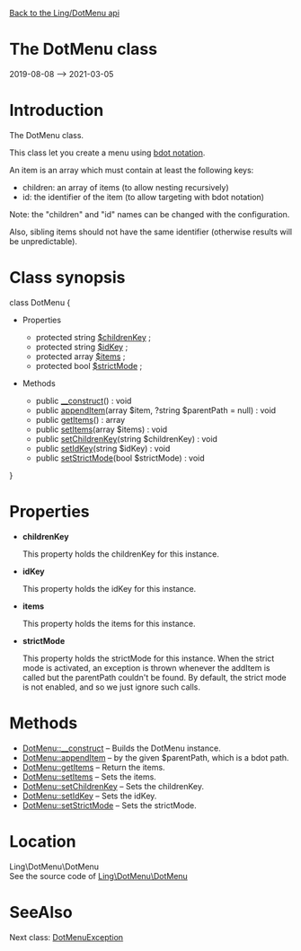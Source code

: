 [Back to the Ling/DotMenu api](https://github.com/lingtalfi/DotMenu/blob/master/doc/api/Ling/DotMenu.md)



The DotMenu class
================
2019-08-08 --> 2021-03-05






Introduction
============

The DotMenu class.

This class let you create a menu using [bdot notation](https://github.com/lingtalfi/Bat/blob/master/doc/bdot-notation.md).

An item is an array which must contain at least the following keys:

- children: an array of items (to allow nesting recursively)
- id: the identifier of the item (to allow targeting with bdot notation)

Note: the "children" and "id" names can be changed with the configuration.

Also, sibling items should not have the same identifier (otherwise results will be unpredictable).



Class synopsis
==============


class <span class="pl-k">DotMenu</span>  {

- Properties
    - protected string [$childrenKey](#property-childrenKey) ;
    - protected string [$idKey](#property-idKey) ;
    - protected array [$items](#property-items) ;
    - protected bool [$strictMode](#property-strictMode) ;

- Methods
    - public [__construct](https://github.com/lingtalfi/DotMenu/blob/master/doc/api/Ling/DotMenu/DotMenu/__construct.md)() : void
    - public [appendItem](https://github.com/lingtalfi/DotMenu/blob/master/doc/api/Ling/DotMenu/DotMenu/appendItem.md)(array $item, ?string $parentPath = null) : void
    - public [getItems](https://github.com/lingtalfi/DotMenu/blob/master/doc/api/Ling/DotMenu/DotMenu/getItems.md)() : array
    - public [setItems](https://github.com/lingtalfi/DotMenu/blob/master/doc/api/Ling/DotMenu/DotMenu/setItems.md)(array $items) : void
    - public [setChildrenKey](https://github.com/lingtalfi/DotMenu/blob/master/doc/api/Ling/DotMenu/DotMenu/setChildrenKey.md)(string $childrenKey) : void
    - public [setIdKey](https://github.com/lingtalfi/DotMenu/blob/master/doc/api/Ling/DotMenu/DotMenu/setIdKey.md)(string $idKey) : void
    - public [setStrictMode](https://github.com/lingtalfi/DotMenu/blob/master/doc/api/Ling/DotMenu/DotMenu/setStrictMode.md)(bool $strictMode) : void

}




Properties
=============

- <span id="property-childrenKey"><b>childrenKey</b></span>

    This property holds the childrenKey for this instance.
    
    

- <span id="property-idKey"><b>idKey</b></span>

    This property holds the idKey for this instance.
    
    

- <span id="property-items"><b>items</b></span>

    This property holds the items for this instance.
    
    

- <span id="property-strictMode"><b>strictMode</b></span>

    This property holds the strictMode for this instance.
    When the strict mode is activated, an exception is thrown whenever the addItem is called
    but the parentPath couldn't be found.
    By default, the strict mode is not enabled, and so we just ignore such calls.
    
    



Methods
==============

- [DotMenu::__construct](https://github.com/lingtalfi/DotMenu/blob/master/doc/api/Ling/DotMenu/DotMenu/__construct.md) &ndash; Builds the DotMenu instance.
- [DotMenu::appendItem](https://github.com/lingtalfi/DotMenu/blob/master/doc/api/Ling/DotMenu/DotMenu/appendItem.md) &ndash; by the given $parentPath, which is a bdot path.
- [DotMenu::getItems](https://github.com/lingtalfi/DotMenu/blob/master/doc/api/Ling/DotMenu/DotMenu/getItems.md) &ndash; Return the items.
- [DotMenu::setItems](https://github.com/lingtalfi/DotMenu/blob/master/doc/api/Ling/DotMenu/DotMenu/setItems.md) &ndash; Sets the items.
- [DotMenu::setChildrenKey](https://github.com/lingtalfi/DotMenu/blob/master/doc/api/Ling/DotMenu/DotMenu/setChildrenKey.md) &ndash; Sets the childrenKey.
- [DotMenu::setIdKey](https://github.com/lingtalfi/DotMenu/blob/master/doc/api/Ling/DotMenu/DotMenu/setIdKey.md) &ndash; Sets the idKey.
- [DotMenu::setStrictMode](https://github.com/lingtalfi/DotMenu/blob/master/doc/api/Ling/DotMenu/DotMenu/setStrictMode.md) &ndash; Sets the strictMode.





Location
=============
Ling\DotMenu\DotMenu<br>
See the source code of [Ling\DotMenu\DotMenu](https://github.com/lingtalfi/DotMenu/blob/master/DotMenu.php)



SeeAlso
==============
Next class: [DotMenuException](https://github.com/lingtalfi/DotMenu/blob/master/doc/api/Ling/DotMenu/Exception/DotMenuException.md)<br>
